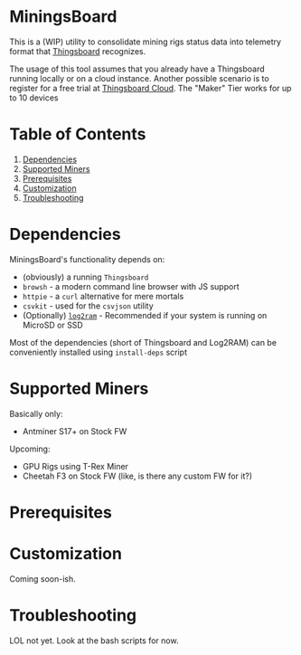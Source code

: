 # MiningsBoard

This is a (WIP) utility to consolidate mining rigs status data into telemetry format that [Thingsboard](https://github.com/thingsboard/thingsboard) recognizes.

The usage of this tool assumes that you already have a Thingsboard running locally or on a cloud instance. Another possible scenario is to register for a free trial at [Thingsboard Cloud](https://thingsboard.cloud). The "Maker" Tier works for up to 10 devices

# Table of Contents
1. [Dependencies](#dependencies)
2. [Supported Miners](#supported-miners)
3. [Prerequisites](#prerequisites)
4. [Customization](#customization)
5. [Troubleshooting](#troubleshooting)

# Dependencies

MiningsBoard's functionality depends on:
- (obviously) a running `Thingsboard`
- `browsh` - a modern command line browser with JS support
- `httpie` - a `curl` alternative for mere mortals
- `csvkit` - used for the `csvjson` utility
- (Optionally) [`log2ram`](https://github.com/azlux) - Recommended if your system is running on MicroSD or SSD

Most of the dependencies (short of Thingsboard and Log2RAM) can be conveniently installed using `install-deps` script

# Supported Miners

Basically only:
- Antminer S17+ on Stock FW

Upcoming:
- GPU Rigs using T-Rex Miner
- Cheetah F3 on Stock FW (like, is there any custom FW for it?)

# Prerequisites

<deployment assumptions>

# Customization

Coming soon-ish.

# Troubleshooting

LOL not yet. Look at the bash scripts for now.
